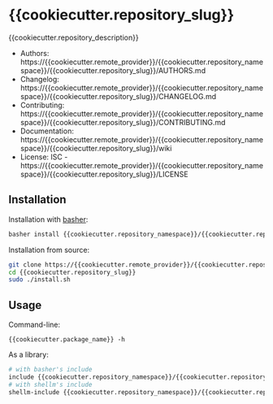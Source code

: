 # {{cookiecutter.repository_slug}}
{{cookiecutter.repository_description}}

- Authors: https://{{cookiecutter.remote_provider}}/{{cookiecutter.repository_namespace}}/{{cookiecutter.repository_slug}}/AUTHORS.md
- Changelog: https://{{cookiecutter.remote_provider}}/{{cookiecutter.repository_namespace}}/{{cookiecutter.repository_slug}}/CHANGELOG.md
- Contributing: https://{{cookiecutter.remote_provider}}/{{cookiecutter.repository_namespace}}/{{cookiecutter.repository_slug}}/CONTRIBUTING.md
- Documentation: https://{{cookiecutter.remote_provider}}/{{cookiecutter.repository_namespace}}/{{cookiecutter.repository_slug}}/wiki
- License: ISC - https://{{cookiecutter.remote_provider}}/{{cookiecutter.repository_namespace}}/{{cookiecutter.repository_slug}}/LICENSE

## Installation
Installation with [basher](https://github.com/basherpm/basher):
```bash
basher install {{cookiecutter.repository_namespace}}/{{cookiecutter.repository_slug}}
```

Installation from source:
```bash
git clone https://{{cookiecutter.remote_provider}}/{{cookiecutter.repository_namespace}}/{{cookiecutter.repository_slug}}
cd {{cookiecutter.repository_slug}}
sudo ./install.sh
```

## Usage
Command-line:
```
{{cookiecutter.package_name}} -h
```

As a library:
```bash
# with basher's include
include {{cookiecutter.repository_namespace}}/{{cookiecutter.repository_slug}} lib/{{cookiecutter.package_name.replace('shellm-', '').replace('-', '_')}}.sh
# with shellm's include
shellm-include {{cookiecutter.repository_namespace}}/{{cookiecutter.repository_slug}} lib/{{cookiecutter.package_name.replace('shellm-', '').replace('-', '_')}}.sh
```
